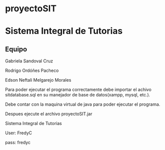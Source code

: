 # proyectoSIT
<H1>Sistema Integral de Tutorias
<H2>Equipo</H2>
<p>Gabriela Sandoval Cruz
<p>Rodrigo Ordóñes Pacheco
<p>Edson Neftali Melgarejo Morales

<p>Para poder ejecutar el programa correctamente debe importar el achivo sitdatabase.sql
en su manejador de base de datos(xampp, mysql, etc.).

<p>Debe contar con la maquina virtual de java para poder ejecutar el programa.

<p>Despues ejecute el archivo proyectoSIT.jar


<p>Sistema Integral de Tutorias

<p>User: FredyC
<p>pass: fredyc
